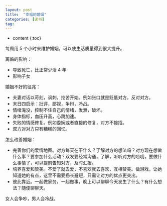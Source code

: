 ```yaml
---
layout: post
title:  "幸福的婚姻"
categories: [读书]
tag:
---
```


* content
{:toc}


每周用 5 个小时来维护婚姻，可以使生活质量得到很大提升。

离婚的影响：

* 导致死亡，比正常少活 4 年
* 影响子女

婚姻不好的征兆：

* 夫妻对话以苛刻，讽刺，挖苦开始。例如张口就是贬低对方，反对对方。
* 末日四启示：批评，鄙视，争辩，冷战。
* 情绪淹没，控制不住自己的情绪，发泄，破坏。
* 身体指标，血压升高，心跳加速。
* 失败的情感修复。例如委婉或者直接的修复，对方不接招。
* 双方对对方只有糟糕的回忆。

怎么改善婚姻：

* 完善你们的爱情地图。对方每天在干什么？了解对方的想法吗？对方现在想做什么事？要参加什么活动？双发要经常沟通，了解，听听对方的唠叨，要做什么事情了，可以提前告知对方，及时汇报。
* 培养喜爱和赞美。不爱了就去爱，不喜欢就去喜欢，互相赞美。做游戏，让她知道她的有点，这里不需要扬长避短，只需让对方的优点更突出。
* 彼此靠近。一起做家务，一起做事，晚上可以聊聊今天发生了什么？有什么想法？随便聊聊天。

女人会争吵，男人会冷战。

